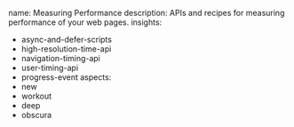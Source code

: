 name: Measuring Performance
description: APIs and recipes for measuring performance of your web pages.
insights:
  - async-and-defer-scripts
  - high-resolution-time-api
  - navigation-timing-api
  - user-timing-api
  - progress-event
aspects:
  - new
  - workout
  - deep
  - obscura
 
